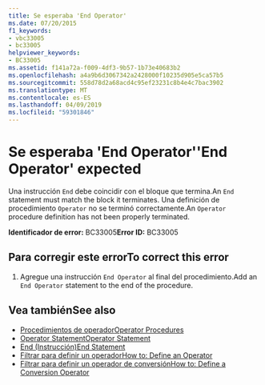 ```yaml
---
title: Se esperaba 'End Operator'
ms.date: 07/20/2015
f1_keywords:
- vbc33005
- bc33005
helpviewer_keywords:
- BC33005
ms.assetid: f141a72a-f009-4df3-9b57-1b73e40683b2
ms.openlocfilehash: a4a9b6d3067342a2428000f10235d905e5ca57b5
ms.sourcegitcommit: 558d78d2a68acd4c95ef23231c8b4e4c7bac3902
ms.translationtype: MT
ms.contentlocale: es-ES
ms.lasthandoff: 04/09/2019
ms.locfileid: "59301846"
---
```

# <a name="end-operator-expected"></a><span data-ttu-id="a8e3c-102">Se esperaba 'End Operator'</span><span class="sxs-lookup"><span data-stu-id="a8e3c-102">'End Operator' expected</span></span>
<span data-ttu-id="a8e3c-103">Una instrucción `End` debe coincidir con el bloque que termina.</span><span class="sxs-lookup"><span data-stu-id="a8e3c-103">An `End` statement must match the block it terminates.</span></span> <span data-ttu-id="a8e3c-104">Una definición de procedimiento `Operator` no se terminó correctamente.</span><span class="sxs-lookup"><span data-stu-id="a8e3c-104">An `Operator` procedure definition has not been properly terminated.</span></span>  
  
 <span data-ttu-id="a8e3c-105">**Identificador de error:** BC33005</span><span class="sxs-lookup"><span data-stu-id="a8e3c-105">**Error ID:** BC33005</span></span>  
  
## <a name="to-correct-this-error"></a><span data-ttu-id="a8e3c-106">Para corregir este error</span><span class="sxs-lookup"><span data-stu-id="a8e3c-106">To correct this error</span></span>  
  
1. <span data-ttu-id="a8e3c-107">Agregue una instrucción `End Operator` al final del procedimiento.</span><span class="sxs-lookup"><span data-stu-id="a8e3c-107">Add an `End Operator` statement to the end of the procedure.</span></span>  
  
## <a name="see-also"></a><span data-ttu-id="a8e3c-108">Vea también</span><span class="sxs-lookup"><span data-stu-id="a8e3c-108">See also</span></span>

- [<span data-ttu-id="a8e3c-109">Procedimientos de operador</span><span class="sxs-lookup"><span data-stu-id="a8e3c-109">Operator Procedures</span></span>](../../visual-basic/programming-guide/language-features/procedures/operator-procedures.md)
- [<span data-ttu-id="a8e3c-110">Operator Statement</span><span class="sxs-lookup"><span data-stu-id="a8e3c-110">Operator Statement</span></span>](../../visual-basic/language-reference/statements/operator-statement.md)
- [<span data-ttu-id="a8e3c-111">End (Instrucción)</span><span class="sxs-lookup"><span data-stu-id="a8e3c-111">End Statement</span></span>](../../visual-basic/language-reference/statements/end-statement.md)
- [<span data-ttu-id="a8e3c-112">Filtrar para definir un operador</span><span class="sxs-lookup"><span data-stu-id="a8e3c-112">How to: Define an Operator</span></span>](../../visual-basic/programming-guide/language-features/procedures/how-to-define-an-operator.md)
- [<span data-ttu-id="a8e3c-113">Filtrar para definir un operador de conversión</span><span class="sxs-lookup"><span data-stu-id="a8e3c-113">How to: Define a Conversion Operator</span></span>](../../visual-basic/programming-guide/language-features/procedures/how-to-define-a-conversion-operator.md)
